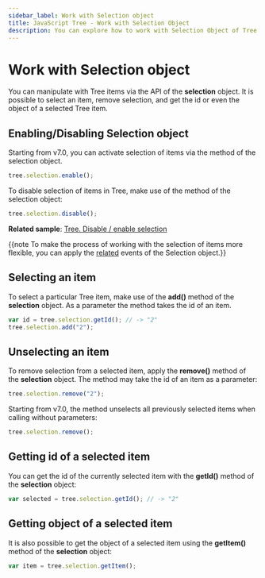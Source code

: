```yaml
---
sidebar_label: Work with Selection object
title: JavaScript Tree - Work with Selection Object 
description: You can explore how to work with Selection Object of Tree in the documentation of the DHTMLX JavaScript UI library. Browse developer guides and API reference, try out code examples and live demos, and download a free 30-day evaluation version of DHTMLX Suite 7.
---
```


# Work with Selection object

You can manipulate with Tree items via the API of the **selection** object. It is possible to select an item, remove selection, and get the id or even the object of a selected Tree item.

## Enabling/Disabling Selection object

Starting from v7.0, you can activate selection of items via the [](../selection/api/selection_enable_method.md) method of the selection object.

~~~js
tree.selection.enable();
~~~

To disable selection of items in Tree, make use of the [](../selection/api/selection_disable_method.md) method of the selection object:

~~~js
tree.selection.disable();
~~~

**Related sample**: [Tree. Disable / enable selection](https://snippet.dhtmlx.com/g6cmggqt)

{{note To make the process of working with the selection of items more flexible, you can apply the [related](selection.md#events) events of the Selection object.}}

## Selecting an item

To select a particular Tree item, make use of the **add()** method of the **selection** object. As a parameter the method takes the id of an item. 

~~~js
var id = tree.selection.getId(); // -> "2"
tree.selection.add("2");
~~~

## Unselecting an item

To remove selection from a selected item, apply the **remove()** method of the **selection** object. The method may take the id of an item as a parameter:

~~~js
tree.selection.remove("2"); 
~~~

Starting from v7.0, the method unselects all previously selected items when calling without parameters:

~~~js
tree.selection.remove();
~~~

## Getting id of a selected item

You can get the id of the currently selected item with the **getId()** method of the **selection** object:

~~~js
var selected = tree.selection.getId(); // -> "2"
~~~

## Getting object of a selected item

It is also possible to get the object of a selected item using the **getItem()** method of the **selection** object:

~~~js
var item = tree.selection.getItem();
~~~
